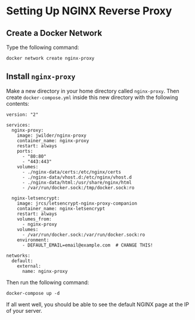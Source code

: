 # Setting Up NGINX Reverse Proxy

## Create a Docker Network

Type the following command:

```
docker network create nginx-proxy
```

## Install `nginx-proxy`

Make a new directory in your home directory called `nginx-proxy`. Then create `docker-compose.yml` inside this new directory with the following contents:

```
version: "2"

services:
  nginx-proxy:
    image: jwilder/nginx-proxy
    container_name: nginx-proxy
    restart: always
    ports:
      - "80:80"
      - "443:443"
    volumes:
      - ./nginx-data/certs:/etc/nginx/certs
      - ./nginx-data/vhost.d:/etc/nginx/vhost.d
      - ./nginx-data/html:/usr/share/nginx/html
      - /var/run/docker.sock:/tmp/docker.sock:ro

  nginx-letsencrypt:
    image: jrcs/letsencrypt-nginx-proxy-companion
    container_name: nginx-letsencrypt
    restart: always
    volumes_from:
      - nginx-proxy
    volumes:
      - /var/run/docker.sock:/var/run/docker.sock:ro
    environment:
      - DEFAULT_EMAIL=email@example.com  # CHANGE THIS!

networks:
  default:
    external:
      name: nginx-proxy
```

Then run the following command:

```
docker-compose up -d
```

If all went well, you should be able to see the default NGINX page at the IP of your server.
